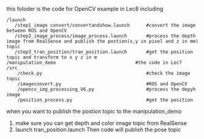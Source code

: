 this foloder is the code for OpenCV example in Lec8
including

   
    /launch
       /step1_image convert/convertandshow.launch      #convert the image between ROS and OpenCV
	   /step2_image_process/image_process.launch       #process the depth image from RealSense and publish the postion(x,y in pixel and z in mm) topic
       /step3_tran_position/tran_position.launch       #get the position topic and transform to x y z in m
	/manipulation_demo                             #the code in Lec7
	/src
		/check.py                                      #check the image topic
		/imageconvert.py                               #ROS and OpenCV
		/opencv_img_processing_V6.py                   #process the depyh image
		/position_process.py                           #get the position 
		
    
when you want to publish the postion topic to the manipulation_demo

1. make sure you can get depth and color image topic from RealSense
2. launch tran_position.launch
Then code will publish the pose topic
